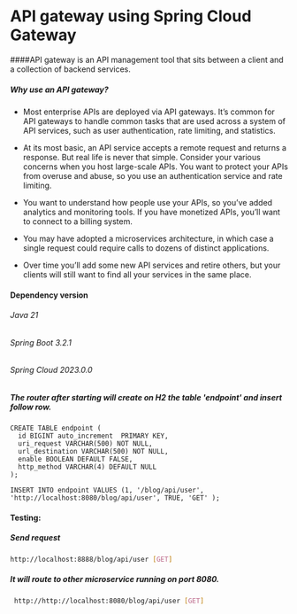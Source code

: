 # API gateway using Spring Cloud Gateway 

####API gateway is an API management tool that sits between a client and a collection of backend services.
##### Why use an API gateway? 
- Most enterprise APIs are deployed via API gateways. It’s common for API gateways to handle common tasks that are used across a system of API services, such as user authentication, rate limiting, and statistics.

- At its most basic, an API service accepts a remote request and returns a response. But real life is never that simple. Consider your various concerns when you host large-scale APIs.
You want to protect your APIs from overuse and abuse, so you use an authentication service and rate limiting. 

- You want to understand how people use your APIs, so you’ve added analytics and monitoring tools.
If you have monetized APIs, you’ll want to connect to a billing system.

- You may have adopted a microservices architecture, in which case a single request could require calls to dozens of distinct applications.

- Over time you’ll add some new API services and retire others, but your clients will still want to find all your services in the same place.

#### Dependency version 
###### Java 21
###### Spring Boot 3.2.1
###### Spring Cloud 2023.0.0	
		
##### The router after starting will create on H2 the table 'endpoint' and insert follow row.

```
CREATE TABLE endpoint (
  id BIGINT auto_increment  PRIMARY KEY,
  uri_request VARCHAR(500) NOT NULL,
  url_destination VARCHAR(500) NOT NULL,
  enable BOOLEAN DEFAULT FALSE,
  http_method VARCHAR(4) DEFAULT NULL
);
  
INSERT INTO endpoint VALUES (1, '/blog/api/user', 'http://localhost:8080/blog/api/user', TRUE, 'GET' ); 
```


#### Testing:
##### Send request
```sh
http://localhost:8888/blog/api/user [GET] 

```

##### It will route to other microservice running on port 8080.

```sh
 http://http://localhost:8080/blog/api/user [GET]

```